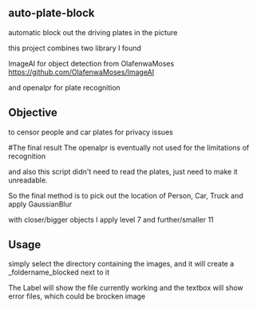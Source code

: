 ## auto-plate-block
automatic block out the driving plates in the picture

this project combines two library I found

ImageAI for object detection from OlafenwaMoses
https://github.com/OlafenwaMoses/ImageAI

and openalpr for plate recognition

## Objective
to censor people and car plates for privacy issues

#The final result
The openalpr is eventually not used for the limitations of recognition

and also this script didn't need to read the plates, just need to make it unreadable.

So the final method is to pick out the location of Person, Car, Truck and apply GaussianBlur 

with closer/bigger objects I apply level 7 and further/smaller 11

## Usage
simply select the directory containing the images, and it will create a _foldername_blocked next to it

The Label will show the file currently working and the textbox will show error files, which could be brocken image
